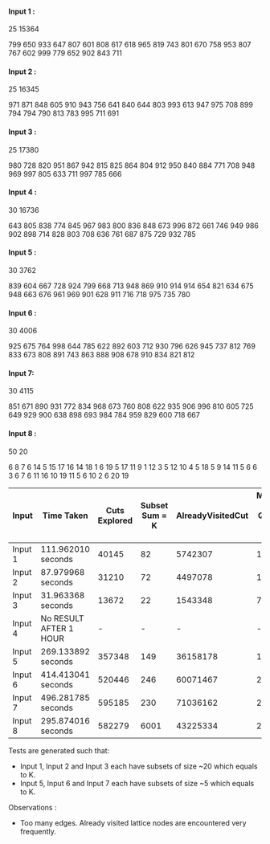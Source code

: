 #### Input 1 :
25 15364

799 650 933 647 807 601 808 617 618 965 819 743 801 670 758 953 807 767 602 999 779 652 902 843 711

#### Input 2 :
25 16345

971 871 848 605 910 943 756 641 840 644 803 993 613 947 975 708 899 794 794 790 813 783 995 711 691

#### Input 3 : 
25 17380

980 728 820 951 867 942 815 825 864 804 912 950 840 884 771 708 948 969 997 805 633 711 997 785 666


#### Input 4 : 
30 16736

643 805 838 774 845 967 983 800 836 848 673 996 872 661 746 949 986 902 898 714 828 803 708 636 761 687 875 729 932 785

#### Input 5 : 
30 3762

839 604 667 728 924 799 668 713 948 869 910 914 914 654 821 634 675 948 663 676 961 969 901 628 911 716 718 975 735 780


#### Input 6 : 
30 4006

925 675 764 998 644 785 622 892 603 712 930 796 626 945 737 812 769 833 673 808 891 743 863 888 908 678 910 834 821 812

#### Input 7:
30 4115

851 671 890 931 772 834 968 673 760 808 622 935 906 996 810 605 725 649 929 900 638 898 693 984 784 959 829 600 718 667

#### Input 8 : 
50 20

6 8 7 6 14 5 15 17 16 14 18 1 6 19 5 17 11 9 1 12 3 5 12 10 4 5 18 5 9 14 11 5 6 6 3 6 7 6 11 16 10 19 11 5 6 10 2 6 20 19


| Input | Time Taken | Cuts Explored | Subset Sum = K | AlreadyVisitedCut | Maximum Size of Queue at any Instant |
|-------|-------------|---------------|----------------|-------------------|--------------------------------------|
| Input 1  | 111.962010 seconds | 40145 | 82 | 5742307 | 18246 |
| Input 2  | 87.979968 seconds  | 31210 | 72 | 4497078 | 14752 |
| Input 3  | 31.963368 seconds  | 13672 | 22 | 1543348 | 7121 |
| Input 4  | No RESULT AFTER 1 HOUR | - | - | - | - |
| Input 5  | 269.133892 seconds | 357348 | 149 | 36158178 | 162965 |
| Input 6  | 414.413041 seconds | 520446 | 246 | 60071467 | 236625 |
| Input 7  | 496.281785 seconds | 595185 | 230 | 71036162 | 259711 |
| Input 8  | 295.874016 seconds | 582279 | 6001 | 43225334 | 228176 |

Tests are generated such that:
- Input 1, Input 2 and Input 3 each have subsets of size ~20 which equals to K.
- Input 5, Input 6 and Input 7 each have subsets of size ~5 which equals to K.

Observations : 
- Too many edges. Already visited lattice nodes are encountered very frequently.